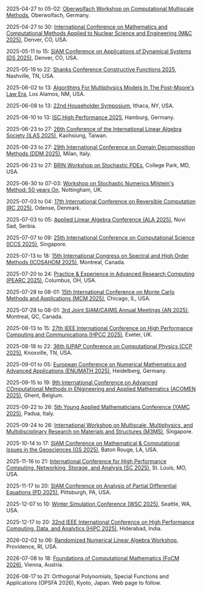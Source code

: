 2025-04-27 to 05-02: [Oberwolfach Workshop on Computational Multiscale Methods](https://mfo.de/occasion/2518/www_view), Oberwolfach, Germany.

2025-04-27 to 30: [International Conference on Mathematics and Computational Methods Applied to Nuclear Science and Engineering (M&C 2025)](https://ans.org/meetings/mc2025/), Denver, CO, USA.

2025-05-11 to 15: [SIAM Conference on Applications of Dynamical Systems (DS 2025)](https://siam.org/conferences-events/siam-conferences/ds25), Denver, CO, USA.

2025-05-19 to 22: [Shanks Conference Constructive Functions 2025](https://my.vanderbilt.edu/constructivefunctions2025/), Nashville, TN, USA.

2025-06-02 to 13: [Algorithms For Multiphysics Models In The Post-Moore's Law Era](https://sites.google.com/msu.edu/modeling-beyond-moore/), Los Alamos, NM, USA.

2025-06-08 to 13: [22nd Householder Symposium](https://householder-symposium.github.io), Ithaca, NY, USA.

2025-06-10 to 13: [ISC High Performance 2025](https://isc-hpc.com), Hamburg, Germany.

2025-06-23 to 27: [26th Conference of the International Linear Algebra Society (ILAS 2025)](https://ilas2025.tw), Kaohsiung, Taiwan.

2025-06-23 to 27: [29th International Conference on Domain Decomposition Methods (DDM 2025)](https://dd29.polimi.it), Milan, Italy.

2025-06-23 to 27: [BRIN Workshop on Stochastic PDEs](https://brinmrc.umd.edu/programs/workshops/summer25/summer25-workshop-pdes.html), College Park, MD, USA.

2025-06-30 to 07-03: [Workshop on Stochastic Numerics Milstein's Method: 50 years On](https://maths.nottingham.ac.uk/plp/pmzmt/milstein2025/), Nottingham, UK.

2025-07-03 to 04: [17th International Conference on Reversible Computation (RC 2025)](https://reversible-computation-2025.github.io), Odense, Denmark.

2025-07-03 to 05: [Applied Linear Algebra Conference (ALA 2025)](https://ala2025.pmf.uns.ac.rs), Novi Sad, Serbia.

2025-07-07 to 09: [25th International Conference on Computational Science (ICCS 2025)](https://iccs-meeting.org/iccs2025/), Singapore.

2025-07-13 to 18: [15th International Congress on Spectral and High Order Methods (ICOSAHOM 2025)](https://icosahom2025.org), Montreal, Canada.

2025-07-20 to 24: [Practice & Experience in Advanced Research Computing (PEARC 2025)](https://pearc.acm.org), Columbus, OH, USA.

2025-07-28 to 08-01: [15th International Conference on Monte Carlo Methods and Applications (MCM 2025)](https://ccbatiit.github.io/mcm2025/), Chicago, IL, USA.

2025-07-28 to 08-01: [3rd Joint SIAM/CAIMS Annual Meetings (AN 2025)](https://siam.org/conferences-events/siam-conferences/an25/), Montreal, QC, Canada.

2025-08-13 to 15: [27th IEEE International Conference on High Performance Computing and Communications (HPCC 2025)](https://hpcn.exeter.ac.uk/hpcc2025/), Exeter, UK.

2025-08-18 to 22: [36th IUPAP Conference on Computational Physics (CCP 2025)](https://ccp2025.ornl.gov), Knoxville, TN, USA.

2025-09-01 to 05: [European Conference on Numerical Mathematics and Advanced Applications (ENUMATH 2025)](https://enumath2025.eu), Heidelberg, Germany.

2025-09-15 to 19: [9th International Conference on Advanced COmputational Methods in ENgineering and Applied Mathematics (ACOMEN 2025)](https://cage.ugent.be/acomen2025/), Ghent, Belgium.

2025-09-22 to 26: [5th Young Applied Mathematicians Conference (YAMC 2025)](https://yamc.it), Padua, Italy.

2025-09-24 to 26: [International Workshop on Multiscale, Multiphysics, and Multidisciplinary Research on Materials and Structures (M3MS)](https://m3ms.org), Singapore.

2025-10-14 to 17: [SIAM Conference on Mathematical & Computational Issues in the Geosciences (GS 2025)](https://siam.org/conferences-events/siam-conferences/gs25/), Baton Rouge, LA, USA.

2025-11-16 to 21: [International Conference for High Performance Computing, Networking, Storage, and Analysis (SC 2025)](https://sc25.supercomputing.org), St. Louis, MO, USA.

2025-11-17 to 20: [SIAM Conference on Analysis of Partial Differential Equations (PD 2025)](https://siam.org/conferences-events/siam-conferences/pd25), Pittsburgh, PA, USA.

2025-12-07 to 10: [Winter Simulation Conference (WSC 2025)](https://meetings.informs.org/wordpress/wsc2025/), Seattle, WA, USA.

2025-12-17 to 20: [32nd IEEE International Conference on High Performance Computing, Data, and Analytics (HiPC 2025)](https://hipc.org), Hiderabad, India.

2026-02-02 to 06: [Randomized Numerical Linear Algebra Workshop](https://icerm.brown.edu/program/semester_program_workshop/sp-s26-w1), Providence, RI, USA.

2026-07-08 to 18: [Foundations of Computational Mathematics (FoCM 2026)](https://focm2026.univie.ac.at), Vienna, Austria.

2026-08-17 to 21: Orthogonal Polynomials, Special Functions and Applications (OPSFA 2026), Kyoto, Japan. Web page to follow.

